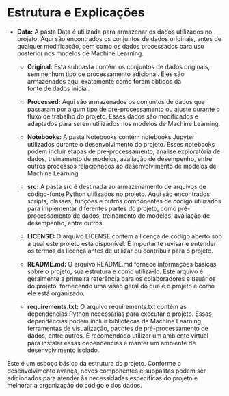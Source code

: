 # Estrutura e Explicações

- **Data:** A pasta Data é utilizada para armazenar os dados utilizados no projeto. Aqui são encontrados os conjuntos de dados originais, antes de qualquer modificação, bem como os dados processados para uso posterior nos modelos de Machine Learning.

  - **Original:** Esta subpasta contém os conjuntos de dados originais, sem nenhum tipo de processamento adicional. Eles são armazenados aqui exatamente como foram obtidos da  
fonte de dados inicial.
  - **Processed:** Aqui são armazenados os conjuntos de dados que passaram por algum tipo de pré-processamento ou ajuste durante o fluxo de trabalho do projeto. Esses dados são modificados e adaptados para serem utilizados nos modelos de Machine Learning.
  - **Notebooks:** A pasta Notebooks contém notebooks Jupyter utilizados durante o desenvolvimento do projeto. Esses notebooks podem incluir etapas de pré-processamento, análise exploratória de dados, treinamento de modelos, avaliação de desempenho, entre outros processos relacionados ao desenvolvimento de modelos de Machine Learning.

  - **src:** A pasta src é destinada ao armazenamento de arquivos de código-fonte Python utilizados no projeto. Aqui são encontrados scripts, classes, funções e outros componentes de código utilizados para implementar diferentes partes do projeto, como pré-processamento de dados, treinamento de modelos, avaliação de desempenho, entre outros.

  - **LICENSE:** O arquivo LICENSE contém a licença de código aberto sob a qual este projeto está disponível. É importante revisar e entender os termos da licença antes de utilizar ou contribuir para o projeto.

  - **README.md:** O arquivo README.md fornece informações básicas sobre o projeto, sua estrutura e como utilizá-lo. Este arquivo é geralmente a primeira referência para os colaboradores e usuários do projeto, fornecendo uma visão geral do que é o projeto e como ele está organizado.

  - **requirements.txt:** O arquivo requirements.txt contém as dependências Python necessárias para executar o projeto. Essas dependências podem incluir bibliotecas de Machine Learning, ferramentas de visualização, pacotes de pré-processamento de dados, entre outros. É recomendado utilizar um ambiente virtual para instalar essas dependências e manter um ambiente de desenvolvimento isolado.

Este é um esboço básico da estrutura do projeto. Conforme o desenvolvimento avança, novos componentes e subpastas podem ser adicionados para atender às necessidades específicas do projeto e melhorar a organização do código e dos dados.
